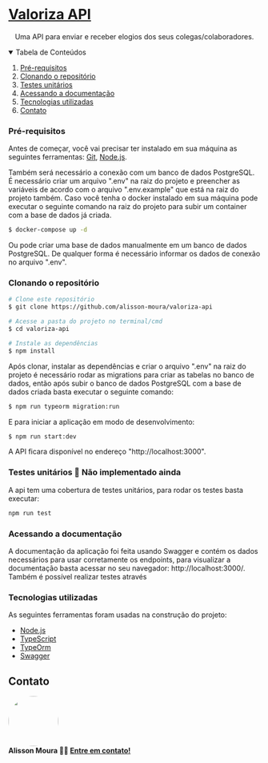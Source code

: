 <!-- PROJECT LOGO -->
<br />
<p align="center">
  <a href="https://github.com/alisson-moura/uai-food">
    <h1>Valoriza API </h1>
  </a>

  <p align="center">
    Uma API para enviar e receber elogios dos seus colegas/colaboradores.
  </p>
</p>

<details open="open">
  <summary>Tabela de Conteúdos</summary>
  <ol>
   <li><a href="#pré-requisitos">Pré-requisitos</a></li>
    <li><a href="#clonando-o-repositório">Clonando o repositório</a></li>
    <li><a href="#testes-unitários">Testes unitários</a></li>
    <li><a href="#acessando-a-documentação">Acessando a documentação</a></li>
    <li><a href="#tecnologias-utilizadas">Tecnologias utilizadas</a></li>
    <li><a href="#contato">Contato</a></li>
  </ol>
</details>

### Pré-requisitos
Antes de começar, você vai precisar ter instalado em sua máquina as seguintes ferramentas:
[Git](https://git-scm.com), [Node.js](https://nodejs.org/en/). 

Também será necessário a conexão com um banco de dados PostgreSQL. É necessário criar um arquivo ".env" na raiz do projeto e preencher as variáveis de acordo com o arquivo ".env.example" que está na raiz do projeto também. Caso você tenha o docker instalado em sua máquina pode executar o seguinte comando na raiz do projeto para subir um container com a base de dados já criada.

```bash
$ docker-compose up -d
```
Ou pode criar uma base de dados manualmente em um banco de dados PostgreSQL. De qualquer forma é necessário informar os dados de conexão no arquivo ".env".
### Clonando o repositório

```bash
# Clone este repositório
$ git clone https://github.com/alisson-moura/valoriza-api

# Acesse a pasta do projeto no terminal/cmd
$ cd valoriza-api

# Instale as dependências
$ npm install
```

Após clonar, instalar as dependências  e criar o arquivo ".env" na raiz do projeto é necessário rodar as migrations para criar as tabelas no banco de dados, então após subir o banco de dados PostgreSQL com a base de dados criada basta executar o seguinte comando:


```bash
$ npm run typeorm migration:run
```

E para iniciar a aplicação em modo de desenvolvimento:
```bash
$ npm run start:dev
```

A API ficara disponível no endereço "http://localhost:3000".

### Testes unitários :construction: Não implementado ainda
A api tem uma cobertura de testes unitários, para rodar os testes basta executar:
```bash
npm run test
```

### Acessando a documentação
A documentação da aplicação foi feita usando Swagger e contém os dados necessários para usar corretamente os endpoints, para visualizar a documentação basta acessar no seu navegador: http://localhost:3000/.
Também é possível realizar testes através 

### Tecnologias utilizadas
As seguintes ferramentas foram usadas na construção do projeto:
- [Node.js](https://nodejs.org/en/)
- [TypeScript](https://www.typescriptlang.org/)
- [TypeOrm](https://typeorm.io/#/)
- [Swagger](https://swagger.io/specification/)


## Contato

 <img style="border-radius: 50%;" src="https://avatars2.githubusercontent.com/u/48321754?s=460&u=9faab799c661b3f1227c25e0233a2f30b699218a&v=4" width="100px;" alt=""/><br />
<b>Alisson Moura 👋🏽 [Entre em contato!](https://www.linkedin.com/in/alisson-mo-moura/) </b>
 

